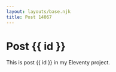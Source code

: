 ```yaml
---
layout: layouts/base.njk
title: Post 14067
---
```


# Post {{ id }}

This is post {{ id }} in my Eleventy project.
